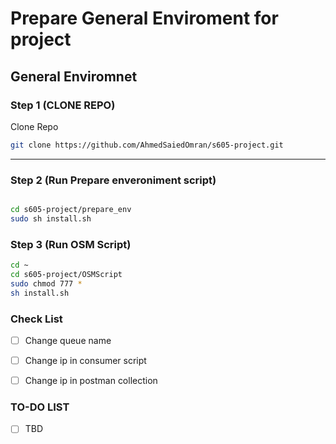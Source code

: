 # Prepare General Enviroment for project
## General Enviromnet

### Step 1 (CLONE REPO)
Clone Repo
```sh
git clone https://github.com/AhmedSaiedOmran/s605-project.git
```

---

### Step 2 (Run Prepare enveroniment script)
```sh

cd s605-project/prepare_env
sudo sh install.sh

```

### Step 3 (Run OSM Script)
```sh
cd ~
cd s605-project/OSMScript
sudo chmod 777 *
sh install.sh
```

### Check List

- [ ] Change queue name
- [ ] Change ip in consumer script
- [ ] Change ip in postman collection


### TO-DO LIST

- [ ] TBD